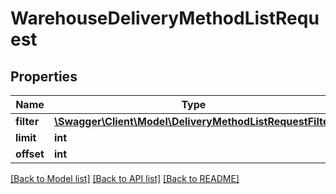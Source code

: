 # WarehouseDeliveryMethodListRequest

## Properties
Name | Type | Description | Notes
------------ | ------------- | ------------- | -------------
**filter** | [**\Swagger\Client\Model\DeliveryMethodListRequestFilter**](DeliveryMethodListRequestFilter.md) |  | [optional] 
**limit** | **int** |  | [optional] 
**offset** | **int** |  | [optional] 

[[Back to Model list]](../README.md#documentation-for-models) [[Back to API list]](../README.md#documentation-for-api-endpoints) [[Back to README]](../README.md)


